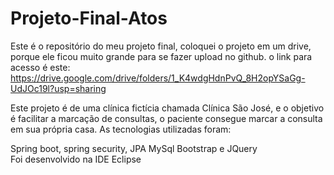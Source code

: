 # Projeto-Final-Atos
Este é o repositório do meu projeto final, coloquei o projeto em um drive, porque ele ficou muito grande para se fazer upload no github.
o link para acesso é este:
https://drive.google.com/drive/folders/1_K4wdgHdnPvQ_8H2opYSaGg-UdJOc19l?usp=sharing

Este projeto é de uma clínica fictícia chamada Clínica São José, e o objetivo é facilitar a marcação de consultas, o paciente consegue marcar a consulta em sua própria casa.
As tecnologias utilizadas foram:

Spring boot, spring security, JPA
MySql
Bootstrap e JQuery<br>
Foi desenvolvido na IDE Eclipse


